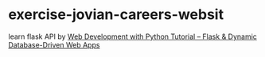 # exercise-jovian-careers-websit
learn flask API by [Web Development with Python Tutorial – Flask &amp; Dynamic Database-Driven Web Apps](https://www.youtube.com/watch?v=yBDHkveJUf4&amp;t=1349s)
